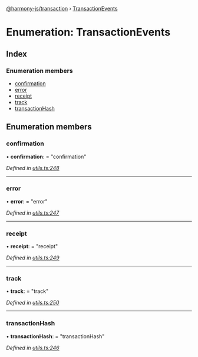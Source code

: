 [@harmony-js/transaction](../globals.md) › [TransactionEvents](transactionevents.md)

# Enumeration: TransactionEvents

## Index

### Enumeration members

* [confirmation](transactionevents.md#confirmation)
* [error](transactionevents.md#error)
* [receipt](transactionevents.md#receipt)
* [track](transactionevents.md#track)
* [transactionHash](transactionevents.md#transactionhash)

## Enumeration members

###  confirmation

• **confirmation**: = "confirmation"

*Defined in [utils.ts:248](https://github.com/FireStack-Lab/Harmony-sdk-core/blob/436f358/packages/harmony-transaction/src/utils.ts#L248)*

___

###  error

• **error**: = "error"

*Defined in [utils.ts:247](https://github.com/FireStack-Lab/Harmony-sdk-core/blob/436f358/packages/harmony-transaction/src/utils.ts#L247)*

___

###  receipt

• **receipt**: = "receipt"

*Defined in [utils.ts:249](https://github.com/FireStack-Lab/Harmony-sdk-core/blob/436f358/packages/harmony-transaction/src/utils.ts#L249)*

___

###  track

• **track**: = "track"

*Defined in [utils.ts:250](https://github.com/FireStack-Lab/Harmony-sdk-core/blob/436f358/packages/harmony-transaction/src/utils.ts#L250)*

___

###  transactionHash

• **transactionHash**: = "transactionHash"

*Defined in [utils.ts:246](https://github.com/FireStack-Lab/Harmony-sdk-core/blob/436f358/packages/harmony-transaction/src/utils.ts#L246)*
